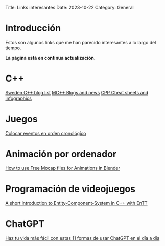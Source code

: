 Title: Links interesantes
Date: 2023-10-22
Category: General


# Introducción

Estos son algunos links que me han parecido interesantes a lo largo del tiempo.

**La página está en continua actualización.**


# C++

[Sweden C++ blog list](https://swedencpp.se/blogs)
[MC++ Blogs and news](https://www.modernescpp.com/#my-blog)
[CPP Cheat sheets and infographics](https://hackingcpp.com/cpp/cheat_sheets.html)

# Juegos

[Colocar eventos en orden cronológico](https://timeline.games/es/)


# Animación por ordenador

[How to use Free Mocap files for Animations in Blender](https://www.blendernation.com/2022/08/23/how-to-use-free-mocap-files-for-animations-in-blender/)


# Programación de videojuegos

[A short introduction to Entity-Component-System in C++ with EnTT](https://david-delassus.medium.com/a-short-introduction-to-entity-component-system-in-c-with-entt-330b7def345b)


# ChatGPT

[Haz tu vida más fácil con estas 11 formas de usar ChatGPT en el día a día](https://david-delassus.medium.com/a-short-introduction-to-entity-component-system-in-c-with-entt-330b7def345b)



